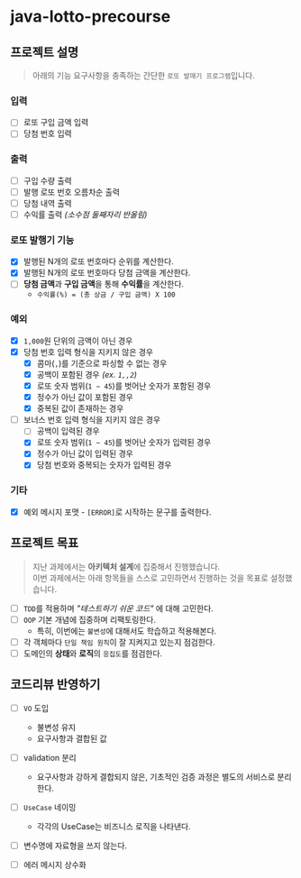 # java-lotto-precourse

## 프로젝트 설명

> 아래의 기능 요구사항을 충족하는 간단한 `로또 발매기 프로그램`입니다.

### 입력

- [ ] 로또 구입 금액 입력
- [ ] 당첨 번호 입력

### 출력

- [ ] 구입 수량 출력
- [ ] 발행 로또 번호 오름차순 출력
- [ ] 당첨 내역 출력
- [ ] 수익률 출력 _(소수점 둘째자리 반올림)_

### 로또 발행기 기능

- [x] 발행된 N개의 로또 번호마다 순위를 계산한다.
- [x] 발행된 N개의 로또 번호마다 당첨 금액을 계산한다.
- [ ] **당첨 금액**과 **구입 금액**을 통해 **수익률**을 계산한다.
  - `수익률(%) = (총 상금 / 구입 금액) X 100`

### 예외

- [x] `1,000`원 단위의 금액이 아닌 경우
- [x] 당첨 번호 입력 형식을 지키지 않은 경우
  - [x] 콤마(`,`)를 기준으로 파싱할 수 없는 경우
  - [x] 공백이 포함된 경우 _(ex. `1,,2`)_
  - [x] 로또 숫자 범위(`1 ~ 45`)를 벗어난 숫자가 포함된 경우
  - [x] 정수가 아닌 값이 포함된 경우
  - [x] 중복된 값이 존재하는 경우
- [ ] 보너스 번호 입력 형식을 지키지 않은 경우
  - [ ] 공백이 입력된 경우
  - [x] 로또 숫자 범위(`1 ~ 45`)를 벗어난 숫자가 입력된 경우
  - [x] 정수가 아닌 값이 입력된 경우
  - [x] 당첨 번호와 중복되는 숫자가 입력된 경우

### 기타

- [x] 예외 메시지 포맷 - `[ERROR]`로 시작하는 문구를 출력한다.

## 프로젝트 목표

> 지난 과제에서는 **아키텍처 설계**에 집중해서 진행했습니다.  
> 이번 과제에서는 아래 항목들을 스스로 고민하면서 진행하는 것을 목표로 설정했습니다.

- [ ] `TDD`를 적용하며 _"테스트하기 쉬운 코드"_ 에 대해 고민한다.
- [ ] `OOP` 기본 개념에 집중하며 리팩토링한다.
  - 특히, 이번에는 `불변성`에 대해서도 학습하고 적용해본다.
- [ ] 각 객체마다 `단일 책임 원칙`이 잘 지켜지고 있는지 점검한다.
- [ ] 도메인의 **상태**와 **로직**의 `응집도`를 점검한다.

## 코드리뷰 반영하기

- [ ] `VO` 도입

  - 불변성 유지
  - 요구사항과 결합된 값

- [ ] validation 분리

  - 요구사항과 강하게 결합되지 않은, 기초적인 검증 과정은 별도의 서비스로 분리한다.

- [ ] `UseCase` 네이밍

  - 각각의 UseCase는 비즈니스 로직을 나타낸다.

- [ ] 변수명에 자료형을 쓰지 않는다.

- [ ] 에러 메시지 상수화
